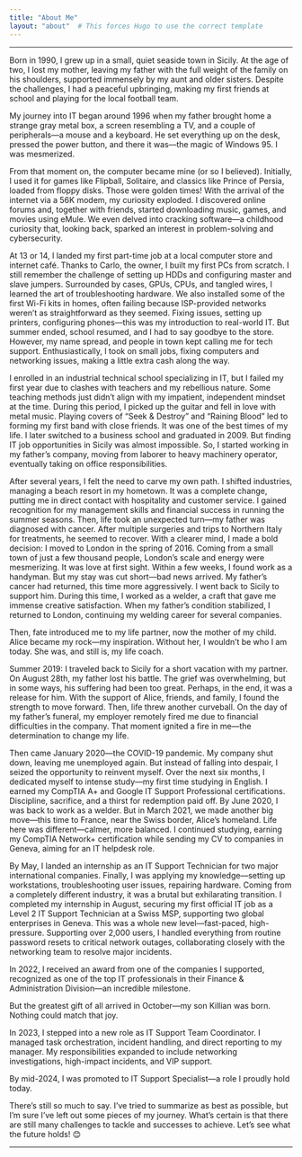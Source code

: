```yaml
---
title: "About Me"
layout: "about"  # This forces Hugo to use the correct template
---
```

___
Born in 1990, I grew up in a small, quiet seaside town in Sicily. At the age of two, I lost my mother, leaving my father with the full weight of the family on his shoulders, supported immensely by my aunt and older sisters. Despite the challenges, I had a peaceful upbringing, making my first friends at school and playing for the local football team.

My journey into IT began around 1996 when my father brought home a strange gray metal box, a screen resembling a TV, and a couple of peripherals—a mouse and a keyboard.
He set everything up on the desk, pressed the power button, and there it was—the magic of Windows 95. I was mesmerized.

From that moment on, the computer became mine (or so I believed). Initially, I used it for games like Flipball, Solitaire, and classics like Prince of Persia, loaded from floppy disks. Those were golden times!
With the arrival of the internet via a 56K modem, my curiosity exploded. I discovered online forums and, together with friends, started downloading music, games, and movies using eMule. We even delved into cracking software—a childhood curiosity that, looking back, sparked an interest in problem-solving and cybersecurity.

At 13 or 14, I landed my first part-time job at a local computer store and internet café. Thanks to Carlo, the owner, I built my first PCs from scratch. I still remember the challenge of setting up HDDs and configuring master and slave jumpers. Surrounded by cases, GPUs, CPUs, and tangled wires, I learned the art of troubleshooting hardware. We also installed some of the first Wi-Fi kits in homes, often failing because ISP-provided networks weren’t as straightforward as they seemed.
Fixing issues, setting up printers, configuring phones—this was my introduction to real-world IT. But summer ended, school resumed, and I had to say goodbye to the store. However, my name spread, and people in town kept calling me for tech support. Enthusiastically, I took on small jobs, fixing computers and networking issues, making a little extra cash along the way.

I enrolled in an industrial technical school specializing in IT, but I failed my first year due to clashes with teachers and my rebellious nature. Some teaching methods just didn’t align with my impatient, independent mindset at the time.
During this period, I picked up the guitar and fell in love with metal music. Playing covers of “Seek & Destroy” and “Raining Blood” led to forming my first band with close friends. It was one of the best times of my life.
I later switched to a business school and graduated in 2009. But finding IT job opportunities in Sicily was almost impossible. So, I started working in my father’s company, moving from laborer to heavy machinery operator, eventually taking on office responsibilities.

After several years, I felt the need to carve my own path. I shifted industries, managing a beach resort in my hometown. It was a complete change, putting me in direct contact with hospitality and customer service. I gained recognition for my management skills and financial success in running the summer seasons.
Then, life took an unexpected turn—my father was diagnosed with cancer. After multiple surgeries and trips to Northern Italy for treatments, he seemed to recover. With a clearer mind, I made a bold decision: I moved to London in the spring of 2016.
Coming from a small town of just a few thousand people, London’s scale and energy were mesmerizing. It was love at first sight. Within a few weeks, I found work as a handyman. But my stay was cut short—bad news arrived. My father’s cancer had returned, this time more aggressively.
I went back to Sicily to support him. During this time, I worked as a welder, a craft that gave me immense creative satisfaction. When my father’s condition stabilized, I returned to London, continuing my welding career for several companies.

Then, fate introduced me to my life partner, now the mother of my child. Alice became my rock—my inspiration. Without her, I wouldn’t be who I am today. She was, and still is, my life coach.

Summer 2019: I traveled back to Sicily for a short vacation with my partner. On August 28th, my father lost his battle. The grief was overwhelming, but in some ways, his suffering had been too great. Perhaps, in the end, it was a release for him.
With the support of Alice, friends, and family, I found the strength to move forward. Then, life threw another curveball. On the day of my father’s funeral, my employer remotely fired me due to financial difficulties in the company. That moment ignited a fire in me—the determination to change my life.

Then came January 2020—the COVID-19 pandemic. My company shut down, leaving me unemployed again. But instead of falling into despair, I seized the opportunity to reinvent myself.
Over the next six months, I dedicated myself to intense study—my first time studying in English. I earned my CompTIA A+ and Google IT Support Professional certifications. Discipline, sacrifice, and a thirst for redemption paid off.
By June 2020, I was back to work as a welder. But in March 2021, we made another big move—this time to France, near the Swiss border, Alice’s homeland.
Life here was different—calmer, more balanced. I continued studying, earning my CompTIA Network+ certification while sending my CV to companies in Geneva, aiming for an IT helpdesk role.

By May, I landed an internship as an IT Support Technician for two major international companies. Finally, I was applying my knowledge—setting up workstations, troubleshooting user issues, repairing hardware. Coming from a completely different industry, it was a brutal but exhilarating transition.
I completed my internship in August, securing my first official IT job as a Level 2 IT Support Technician at a Swiss MSP, supporting two global enterprises in Geneva. This was a whole new level—fast-paced, high-pressure. Supporting over 2,000 users, I handled everything from routine password resets to critical network outages, collaborating closely with the networking team to resolve major incidents.

In 2022, I received an award from one of the companies I supported, recognized as one of the top IT professionals in their Finance & Administration Division—an incredible milestone.

But the greatest gift of all arrived in October—my son Killian was born. Nothing could match that joy.

In 2023, I stepped into a new role as IT Support Team Coordinator. I managed task orchestration, incident handling, and direct reporting to my manager. My responsibilities expanded to include networking investigations, high-impact incidents, and VIP support.

By mid-2024, I was promoted to IT Support Specialist—a role I proudly hold today.

There’s still so much to say. I’ve tried to summarize as best as possible, but I’m sure I’ve left out some pieces of my journey. What’s certain is that there are still many challenges to tackle and successes to achieve.
Let’s see what the future holds! 😊
___